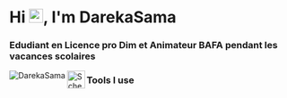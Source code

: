 # Hi <img src="https://media.giphy.com/media/hvRJCLFzcasrR4ia7z/giphy.gif" width="25px">, I'm DarekaSama

### Edudiant en Licence pro Dim et Animateur BAFA pendant les vacances scolaires

<a href="https://github.com/DarekaSama">
  <img align="left" src="https://komarev.com/ghpvc/?username=DarekaSama" alt="DarekaSama" />
</p>
<a href="https://www.linkedin.com/in/scherierremy">
  <img align="left" alt="Scherier Rémy | LinkdeIn" width="32" src="https://cdn.jsdelivr.net/npm/simple-icons@v3/icons/linkedin.svg" />
</a>
<!--
<a href="https://instagram.com/chti.yala">
  <img alt="David Leuliette | Instagram" width="32" src="https://cdn.jsdelivr.net/npm/simple-icons@v3/icons/instagram.svg" />
</a>

<hr />

- 🔭 I’m currently working on ...
- 🌱 I’m currently learning ...
- 👯 I’m looking to collaborate on ...
- 🤔 I’m looking for help with ...
- 💬 Ask me about ...
- 📫 How to reach me: ...
- 😄 Pronouns: ...
- ⚡ Fun fact: ...

<hr />

<!--
### Most Recent Blogs posts
-->
<!-- MEDIUM:START -->
<!--
- [How I wrote and published The Road to React Native book](https://medium.com/@flexbox/how-i-wrote-and-published-the-road-to-react-native-book-7ca80fa2fd88?source=rss-cc5b33b54088------2)
- [My Growth Hack Checklist for Spotify](https://medium.com/@flexbox/how-i-got-more-than-4000-followers-on-spotify-ae4bcb6d6e73?source=rss-cc5b33b54088------2)
- [How to build DIY ergonomic desk for less than 99€](https://medium.com/@flexbox/how-to-build-diy-ergonomic-desk-for-less-than-99-82fa51a0d98e?source=rss-cc5b33b54088------2)
- [What I learned at React Finland Workshop with Nik Graf](https://medium.com/react-finland/what-i-learned-at-react-finland-workshop-with-nik-graf-99c37dc1d8c1?source=rss-cc5b33b54088------2)
- [Clean up macos for a productive setup following Marie Kondo advices](https://blog.usejournal.com/kondo-your-mac-b2443f2ebc2f?source=rss-cc5b33b54088------2)
<!-- MEDIUM:END -->

### Tools I use
<!--
<p align="left">
  <img src="https://www.vectorlogo.zone/logos/git-scm/git-scm-icon.svg" alt="git" width="32" height="32"/>
  <img src="https://raw.githubusercontent.com/devicons/devicon/master/icons/html5/html5-original.svg" alt="html5" width="32" height="32"/>
  <img src="https://raw.githubusercontent.com/devicons/devicon/master/icons/css3/css3-original.svg" alt="css3" width="32" height="32"/>
<!--
  <img src="https://raw.githubusercontent.com/devicons/devicon/master/icons/javascript/javascript-original.svg" alt="javascript" width="32" height="32"/>
  <img src="https://raw.githubusercontent.com/devicons/devicon/master/icons/typescript/typescript-original.svg" alt="typescript" width="32" height="32"/>
  <img src="https://raw.githubusercontent.com/devicons/devicon/master/icons/react/react-original.svg" alt="react" width="32" height="32"/>
  <img src="https://www.vectorlogo.zone/logos/gatsbyjs/gatsbyjs-icon.svg" alt="gatsby" width="32" height="32"/>
  <img src="https://cdn.worldvectorlogo.com/logos/nextjs-3.svg" alt="nextjs" width="32" height="32"/>
  <img src="https://www.vectorlogo.zone/logos/graphql/graphql-icon.svg" alt="graphql" width="32" height="32"/>
  <img src="https://www.vectorlogo.zone/logos/tensorflow/tensorflow-icon.svg" alt="tensorflow" width="32" height="32"/>
<!--
  <img src="https://www.vectorlogo.zone/logos/netlify/netlify-icon.svg" alt="netlify" width="32" height="32"/>
  <img src="https://docs.amplify.aws/assets/logo-dark.svg" alt="amplify" width="32" height="32"/>
<!--
  <img src="https://raw.githubusercontent.com/devicons/devicon/master/icons/ruby/ruby-original.svg" alt="ruby" width="32" height="32"/>
  <img src="https://raw.githubusercontent.com/devicons/devicon/master/icons/rails/rails-original-wordmark.svg" alt="rails" width="32" height="32"/>
<!--
  <img src="https://www.vectorlogo.zone/logos/figma/figma-icon.svg" alt="figma" width="32" height="32"/>
</p>
<!--
<p>Statistics are extracted from my public activity and doesn't reflect completely the work with my clients. Feel free to <a href="https://davidl.fr/onboading" target="_blank">contact me</a> if you want to know more about my skills.</p>

<a href="https://github.com/DarekaSama">
  <img src="https://github-readme-stats.vercel.app/api?username=darekaSama&show_icons=true&theme=buefy" alt="DarekaSama" />
  <img src="https://github-readme-stats.vercel.app/api/top-langs/?username=DarekaSama&layout=compact&hide=html&theme=buefy" alt="DarekaSama" />
</a>


<!--
**DarekaSama/DarekaSama** is a ✨ _special_ ✨ repository because its `README.md` (this file) appears on your GitHub profile.
<!--
Here are some ideas to get you started:
<!--
- 🔭 I’m currently working on ...
- 🌱 I’m currently learning ...
- 👯 I’m looking to collaborate on ...
- 🤔 I’m looking for help with ...
- 💬 Ask me about ...
- 📫 How to reach me: ...
- 😄 Pronouns: ...
- ⚡ Fun fact: ...
-->
